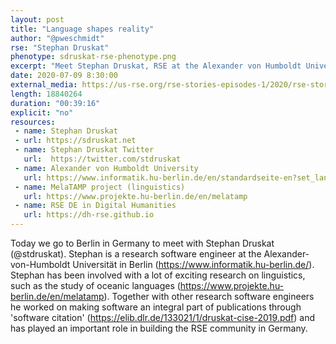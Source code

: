 ```yaml
---
layout: post
title: "Language shapes reality"
author: "@pweschmidt"
rse: "Stephan Druskat"
phenotype: sdruskat-rse-phenotype.png
excerpt: "Meet Stephan Druskat, RSE at the Alexander von Humboldt University in Berlin, Germany. Listen to Stephan explaining the exciting work he does in linguistics and how software supports this important research."
date: 2020-07-09 8:30:00
external_media: https://us-rse.org/rse-stories-episodes-1/2020/rse-stories-stephan-druskat-episode-24.mp3
length: 18840264
duration: "00:39:16"
explicit: "no"
resources:
 - name: Stephan Druskat
 - url: https://sdruskat.net
 - name: Stephan Druskat Twitter
   url:  https://twitter.com/stdruskat
 - name: Alexander von Humboldt University
   url: https://www.informatik.hu-berlin.de/en/standardseite-en?set_language=en
 - name: MelaTAMP project (linguistics)
   url: https://www.projekte.hu-berlin.de/en/melatamp
 - name: RSE DE in Digital Humanities
   url: https://dh-rse.github.io 
---
```


Today we go to Berlin in Germany to meet with Stephan Druskat (@stdruskat). Stephan is a research software engineer at
the Alexander-von-Humboldt Universität in Berlin (https://www.informatik.hu-berlin.de/). 
Stephan has been involved with a lot of exciting research on
linguistics, such as the study of oceanic languages (https://www.projekte.hu-berlin.de/en/melatamp). 
Together with other research software engineers he worked on
making software an integral part of publications through 'software citation' (https://elib.dlr.de/133021/1/druskat-cise-2019.pdf) 
and has played an important role in building the RSE community in Germany.

